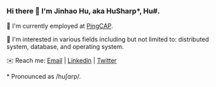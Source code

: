 ### Hi there 👋 I'm Jinhao Hu, aka HuSharp\*, Hu#.

🏢 I'm currently employed at [PingCAP](https://github.com/pingcap).

🧗 I'm interested in various fields including but not limited to: distributed system, database, and operating system.

✉️ Reach me: [Email](mailto:ihusharp@gmail.com) | [Linkedin](https://www.linkedin.com/in/jinhao-hu-656035201/) | [Twitter](https://twitter.com/_HuSharp_)

\* Pronounced as /huʃɑrp/.
